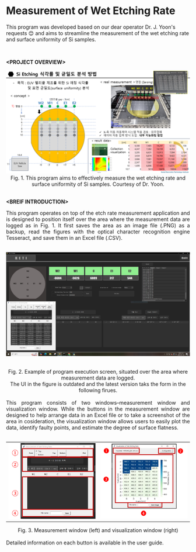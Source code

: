 # Measurement of Wet Etching Rate
This program was developed based on our dear operator Dr. J. Yoon's requests 😊 and aims to streamline the measurement of the wet etching rate and surface uniformity of Si samples. 


<br>

**&lt;PROJECT OVERVIEW&gt;**
  
<img src="images/ocr_img2.png" alt="Alt text" width="600" />
<div align="center">Fig. 1. This program aims to effectively measure the wet etching rate and surface uniformity of Si samples. Courtesy of Dr. Yoon.</div> 
<br>

**&lt;BREIF INTRODUCTION&gt;**

<div align="justify"> 
This program operates on top of the etch rate measurement application and is designed to position itself over the area where the measurement data are logged as in Fig. 1. It first saves the area as an image file (.PNG) as a backup, read the figures with the optical character recognition engine Tesseract, and save them in an Excel file (.CSV). 
</div>
<br>
<p align='center'>
<img src="images/ocr_img.png" alt="Alt text" width="600" />
</p>
<br>
<div align="center">Fig. 2. Example of program execution screen, situated over the area where measurement data are logged. 
  <br>The UI in the figure is outdated and the latest version taks the form in the following firues.</div> 
<br>

<div align="justify">
  This program consists of two windows–measurement window and visualization window. While the buttons in the measurement window are designed to help arrange data in an Excel file or to take a screenshot of the area in cosideration, the visualization window allows users to easily plot the data, identify faulty points, and estimate the degree of surface flatness. 
</div>
<br>
<table>
  <tr>
    <td><img src="images/ocr_window1.png" width="400"/></td>
    <td><img src="images/ocr_window2.png" width="400"/></td>
  </tr>
</table>
<div align="center">Fig. 3. Measurement window (left) and visualization window (right)</div> 
<br>
Detailed information on each button is available in the user guide.
